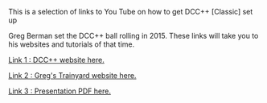 This is a selection of links to You Tube on how to get DCC++ [Classic] set up

Greg Berman set the DCC++ ball rolling in 2015. These links will take you to his websites and tutorials of that time. 

[Link 1 : DCC++ website here.](https://sites.google.com/site/dccppsite/)

[Link 2 : Greg's Trainyard website here.](https://gregstrainyard.com)

[Link 3 : Presentation PDF here.](https://gregstrainyard.com/wp-content/uploads/2017/05/dcc_pp.pdf)
